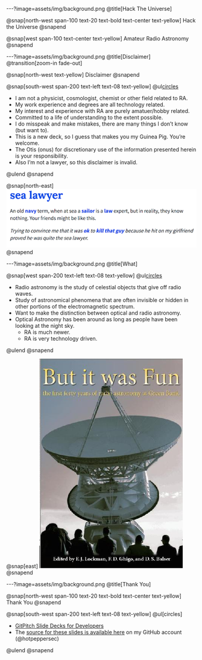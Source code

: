 ---?image=assets/img/background.png
@title[Hack The Universe]

@snap[north-west span-100 text-20 text-bold text-center text-yellow]
Hack the Universe
@snapend

@snap[west span-100 text-center text-yellow]
Amateur Radio Astronomy
@snapend

---?image=assets/img/background.png
@title[Disclaimer]
@transition[zoom-in fade-out]

@snap[north-west text-yellow]
Disclaimer
@snapend

@snap[south-west span-200 text-left text-08 text-yellow]
@ul[circles](false)

- I am not a physicist, cosmologist, chemist or other field related to RA.
- My work experience and degrees are all technology related.
- My interest and experience with RA are purely amatuer/hobby related.
- Committed to a life of understanding to the extent possible.
- I do misspeak and make mistakes, there are many things I don’t know (but want to).
- This is a new deck, so I guess that makes you my Guinea Pig. You’re welcome.
- The Otis (onus) for discretionary use of the information presented herein is your responsibility.
- Also I’m not a lawyer, so this disclaimer is invalid.

@ulend
@snapend

@snap[north-east]
![IMAGE](assets/img/sea_lawyer.png)
@snapend

---?image=assets/img/background.png
@title[What]

@snap[west span-200 text-left text-08 text-yellow]
@ul[circles](false)

- Radio astronomy is the study of celestial objects that give off radio waves.
- Study of astronomical phenomena that are often invisible or hidden in other portions of the electromagnetic spectrum.
- Want to make the distinction between optical and radio astronomy.
- Optical Astronomy has been around as long as people have been looking at the night sky.
  - RA is much newer.
  - RA is very technology driven.

@ulend
@snapend

@snap[east]
![IMAGE](assets/img/but_it_was_fun_cover.jpeg)
@snapend

---?image=assets/img/background.png
@title[Thank You]

@snap[north-west span-100 text-20 text-bold text-center text-yellow]
Thank You
@snapend

@snap[south-west span-200 text-left text-08 text-yellow]
@ul[circles]

- [GitPitch Slide Decks for Developers](https://gitpitch.com/pricing)
- The [source for these slides is available here](https://github.com/hotpeppersec/hack_the_universe) on my GitHub account (@hotpeppersec)

@ulend
@snapend